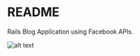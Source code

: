 # README

Rails Blog Application using Facebook APIs.

![alt text](https://raw.githubusercontent.com/webmaster7788/blog_facebook/master/img.png)